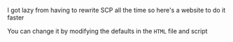 I got lazy from having to rewrite SCP all the time so here's a website to do it faster

You can change it by modifying the defaults in the `HTML` file and script 
